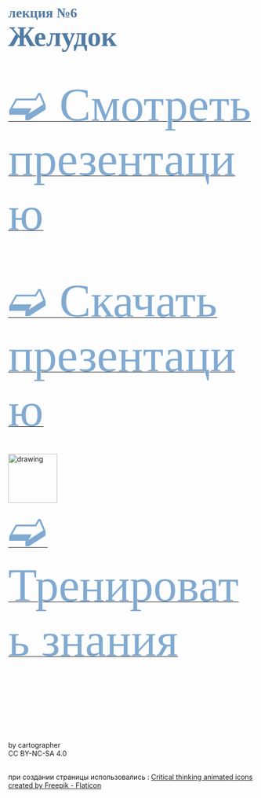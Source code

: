 # <span style="color: #507AA3; font-family: Corbel Light;">лекция №6 </span><br><span style="color: #507AA3; font-family: Corbel Light; font-size: 200%">Желудок </span>
<br/>

[<span style="color: #81AAD1; font-family: Corbel Light;font-size:10vw">➫ Смотреть презентацию</span>](6_GI-1.md)
<br/>
<br/>
<br/>
<br/>


[<span style="color: #81AAD1; font-family: Corbel Light;font-size: 10vw">➫ Скачать презентацию</span>](6_GI-2.md)
<br/>
<br/>
<br/>
<img src="./critical-thinking.gif" alt="drawing" width="100"/><br/>
[<span style="color: #81AAD1; font-family: Corbel Light;font-size: 10vw">➫ Тренировать знания</span>](6_GI-3.md) 
<br/>
<br/>
<br/>
<br/>
<br/>
<br/>
<br/>
<br/>
<br/>







<footer>           
by cartographer<br/> 
CC BY-NC-SA 4.0<br/><br/>

при создании страницы использовались :
<a href="https://www.flaticon.com/free-animated-icons/critical-thinking" title="critical thinking animated icons">Critical thinking animated icons created by Freepik - Flaticon</a>
</footer>





